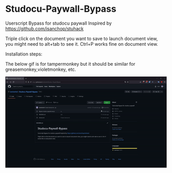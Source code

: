 # Studocu-Paywall-Bypass
Userscript Bypass for studocu paywall
Inspired by https://github.com/isanchop/stuhack

Triple click on the document you want to save to launch document view, you might need to alt+tab to see it.
Ctrl+P works fine on document view.

Installation steps:

The below gif is for tampermonkey but it should be similar for greasemonkey,violetmonkey, etc.

![](https://github.com/lambwheit/Studocu-Paywall-Bypass/blob/master/installationSteps.gif)
